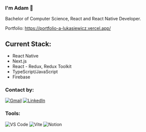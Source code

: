### I'm Adam 👋

  
Bachelor of Computer Science, React and React Native Developer.

Portfolio: https://portfolio-a-lukasiewicz.vercel.app/

## Current Stack:
- React Native
- Next.js
- React - Redux, Redux Toolkit
- TypeScript/JavaScript
- Firebase




### Contact by:
<p align="left">
  <a href="mailto:adamlukasiewicz3@gmail.com"><img src="https://img.shields.io/badge/Gmail-D14836?style=for-the-badge&logo=gmail&logoColor=white" alt="Gmail"></a>
  <a href="https://www.linkedin.com/in/adam-%C5%82ukasiewicz-b2a8b3214/"><img src="https://img.shields.io/badge/LinkedIn-0077B5?style=for-the-badge&logo=linkedin&logoColor=white" alt="LinkedIn"></a>
</p>



### Tools:
<p align="left">
  <img src="https://img.shields.io/badge/Visual_Studio_Code-0078D4?style=for-the-badge&logo=visual%20studio%20code&logoColor=white" alt="VS Code">
  <img src="https://img.shields.io/badge/Vite-B73BFE?style=for-the-badge&logo=vite&logoColor=FFD62E" alt="Vite">
  <img src="https://img.shields.io/badge/Notion-000000?style=for-the-badge&logo=notion&logoColor=white" alt="Notion">
</p>

